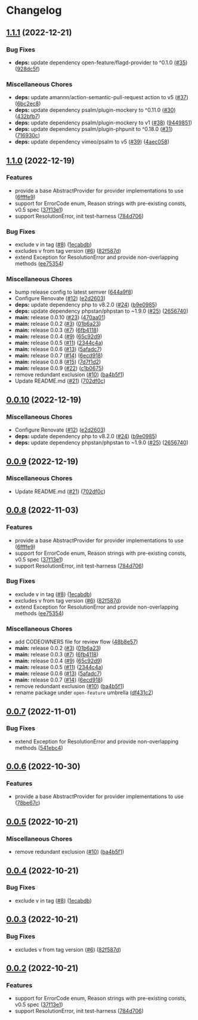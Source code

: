 # Changelog

## [1.1.1](https://github.com/open-feature/php-sdk/compare/1.1.0...1.1.1) (2022-12-21)


### Bug Fixes

* **deps:** update dependency open-feature/flagd-provider to ^0.1.0 ([#35](https://github.com/open-feature/php-sdk/issues/35)) ([928dc5f](https://github.com/open-feature/php-sdk/commit/928dc5f8e1e74ca10c749b3975be67408e6ca21e))


### Miscellaneous Chores

* **deps:** update amannn/action-semantic-pull-request action to v5 ([#37](https://github.com/open-feature/php-sdk/issues/37)) ([6bc2ec8](https://github.com/open-feature/php-sdk/commit/6bc2ec8998fe12e9357f43609079f80caba51172))
* **deps:** update dependency psalm/plugin-mockery to ^0.11.0 ([#30](https://github.com/open-feature/php-sdk/issues/30)) ([432bfb7](https://github.com/open-feature/php-sdk/commit/432bfb722f2e3de61167375c369b8e14d31f7464))
* **deps:** update dependency psalm/plugin-mockery to v1 ([#38](https://github.com/open-feature/php-sdk/issues/38)) ([9449851](https://github.com/open-feature/php-sdk/commit/9449851b51a3dd6a37c0a4bf0ed24381c4a4a9e1))
* **deps:** update dependency psalm/plugin-phpunit to ^0.18.0 ([#31](https://github.com/open-feature/php-sdk/issues/31)) ([716930c](https://github.com/open-feature/php-sdk/commit/716930c1626e1be4f86fd0ad1dc3ade700ae1d4d))
* **deps:** update dependency vimeo/psalm to v5 ([#39](https://github.com/open-feature/php-sdk/issues/39)) ([4aec058](https://github.com/open-feature/php-sdk/commit/4aec058538f4845326079040a10e4079c42fe2cd))

## [1.1.0](https://github.com/open-feature/php-sdk/compare/v1.0.1...1.1.0) (2022-12-19)


### Features

* provide a base AbstractProvider for provider implementations to use ([6ffffe9](https://github.com/open-feature/php-sdk/commit/6ffffe9a767723c424e112e27bdd4bd0508d9f7d))
* support for ErrorCode enum, Reason strings with pre-existing consts, v0.5 spec ([37f13e1](https://github.com/open-feature/php-sdk/commit/37f13e1d4c951473243cfe9d73f43cc3cd188fae))
* support ResolutionError, init test-harness ([784d706](https://github.com/open-feature/php-sdk/commit/784d706145accaa4f45369fed43561ceec00df92))


### Bug Fixes

* exclude v in tag ([#8](https://github.com/open-feature/php-sdk/issues/8)) ([1ecabdb](https://github.com/open-feature/php-sdk/commit/1ecabdbf216139a65ed7be81561f32b078749489))
* excludes v from tag version ([#6](https://github.com/open-feature/php-sdk/issues/6)) ([82f587d](https://github.com/open-feature/php-sdk/commit/82f587d32b8fd7d8320253180098424b782cd943))
* extend Exception for ResolutionError and provide non-overlapping methods ([ee75354](https://github.com/open-feature/php-sdk/commit/ee753544e2e4467df341175646f54d00e9c1c8ab))


### Miscellaneous Chores

* bump release config to latest semver  ([644a9f8](https://github.com/open-feature/php-sdk/commit/644a9f8ac3b1b5a66cb5791b0fad1a18e61aaf15))
* Configure Renovate ([#12](https://github.com/open-feature/php-sdk/issues/12)) ([e2d2603](https://github.com/open-feature/php-sdk/commit/e2d26032621bacb678d69b84e970002c2a5afe74))
* **deps:** update dependency php to v8.2.0 ([#24](https://github.com/open-feature/php-sdk/issues/24)) ([b9e0985](https://github.com/open-feature/php-sdk/commit/b9e098577f56eafbe6017a39954013c7e7521bfc))
* **deps:** update dependency phpstan/phpstan to ~1.9.0 ([#25](https://github.com/open-feature/php-sdk/issues/25)) ([2656740](https://github.com/open-feature/php-sdk/commit/265674015bbd6a58b68a1efa7e2c928a41e1f9c3))
* **main:** release 0.0.10 ([#23](https://github.com/open-feature/php-sdk/issues/23)) ([470aa01](https://github.com/open-feature/php-sdk/commit/470aa01c50458e1427923dfd1d0d17ff0b4b7063))
* **main:** release 0.0.2 ([#3](https://github.com/open-feature/php-sdk/issues/3)) ([01b6a23](https://github.com/open-feature/php-sdk/commit/01b6a234ec43e5372fda3cd6ace882dda4110422))
* **main:** release 0.0.3 ([#7](https://github.com/open-feature/php-sdk/issues/7)) ([6fb4118](https://github.com/open-feature/php-sdk/commit/6fb411866dc592b83f309d3bb88b38b30e453379))
* **main:** release 0.0.4 ([#9](https://github.com/open-feature/php-sdk/issues/9)) ([65c92d9](https://github.com/open-feature/php-sdk/commit/65c92d99ddc22e853a33d4a63fb9d9b61f56787e))
* **main:** release 0.0.5 ([#11](https://github.com/open-feature/php-sdk/issues/11)) ([2344c4a](https://github.com/open-feature/php-sdk/commit/2344c4ae15ebf5e8a3cf22f3c5d9bdaeba2a4119))
* **main:** release 0.0.6 ([#13](https://github.com/open-feature/php-sdk/issues/13)) ([5afadc7](https://github.com/open-feature/php-sdk/commit/5afadc7fe9d376e47f0b262dac42025057f363de))
* **main:** release 0.0.7 ([#14](https://github.com/open-feature/php-sdk/issues/14)) ([6ecd918](https://github.com/open-feature/php-sdk/commit/6ecd918d18afa21f4939da432fb162d058470004))
* **main:** release 0.0.8 ([#15](https://github.com/open-feature/php-sdk/issues/15)) ([7d7f1d2](https://github.com/open-feature/php-sdk/commit/7d7f1d2ce5b7ace4abc7f6c778c3d02196b7e632))
* **main:** release 0.0.9 ([#22](https://github.com/open-feature/php-sdk/issues/22)) ([c1b0675](https://github.com/open-feature/php-sdk/commit/c1b067541b6fb7f9d07fecbe27c9e3dc8d2b2aae))
* remove redundant exclusion ([#10](https://github.com/open-feature/php-sdk/issues/10)) ([ba4b5f1](https://github.com/open-feature/php-sdk/commit/ba4b5f15eb8984af57eb08e7bb9c903671366789))
* Update README.md ([#21](https://github.com/open-feature/php-sdk/issues/21)) ([702df0c](https://github.com/open-feature/php-sdk/commit/702df0c121a54f43deb0281e7283083b8b685fe2))

## [0.0.10](https://github.com/open-feature/php-sdk/compare/0.0.9...0.0.10) (2022-12-19)


### Miscellaneous Chores

* Configure Renovate ([#12](https://github.com/open-feature/php-sdk/issues/12)) ([e2d2603](https://github.com/open-feature/php-sdk/commit/e2d26032621bacb678d69b84e970002c2a5afe74))
* **deps:** update dependency php to v8.2.0 ([#24](https://github.com/open-feature/php-sdk/issues/24)) ([b9e0985](https://github.com/open-feature/php-sdk/commit/b9e098577f56eafbe6017a39954013c7e7521bfc))
* **deps:** update dependency phpstan/phpstan to ~1.9.0 ([#25](https://github.com/open-feature/php-sdk/issues/25)) ([2656740](https://github.com/open-feature/php-sdk/commit/265674015bbd6a58b68a1efa7e2c928a41e1f9c3))

## [0.0.9](https://github.com/open-feature/php-sdk/compare/0.0.8...0.0.9) (2022-12-19)


### Miscellaneous Chores

* Update README.md ([#21](https://github.com/open-feature/php-sdk/issues/21)) ([702df0c](https://github.com/open-feature/php-sdk/commit/702df0c121a54f43deb0281e7283083b8b685fe2))

## [0.0.8](https://github.com/open-feature/php-sdk/compare/0.0.7...0.0.8) (2022-11-03)


### Features

* provide a base AbstractProvider for provider implementations to use ([6ffffe9](https://github.com/open-feature/php-sdk/commit/6ffffe9a767723c424e112e27bdd4bd0508d9f7d))
* support for ErrorCode enum, Reason strings with pre-existing consts, v0.5 spec ([37f13e1](https://github.com/open-feature/php-sdk/commit/37f13e1d4c951473243cfe9d73f43cc3cd188fae))
* support ResolutionError, init test-harness ([784d706](https://github.com/open-feature/php-sdk/commit/784d706145accaa4f45369fed43561ceec00df92))


### Bug Fixes

* exclude v in tag ([#8](https://github.com/open-feature/php-sdk/issues/8)) ([1ecabdb](https://github.com/open-feature/php-sdk/commit/1ecabdbf216139a65ed7be81561f32b078749489))
* excludes v from tag version ([#6](https://github.com/open-feature/php-sdk/issues/6)) ([82f587d](https://github.com/open-feature/php-sdk/commit/82f587d32b8fd7d8320253180098424b782cd943))
* extend Exception for ResolutionError and provide non-overlapping methods ([ee75354](https://github.com/open-feature/php-sdk/commit/ee753544e2e4467df341175646f54d00e9c1c8ab))


### Miscellaneous Chores

* add CODEOWNERS file for review flow ([48b8e57](https://github.com/open-feature/php-sdk/commit/48b8e57ddb4c61aaae8259949148e762bd646bc2))
* **main:** release 0.0.2 ([#3](https://github.com/open-feature/php-sdk/issues/3)) ([01b6a23](https://github.com/open-feature/php-sdk/commit/01b6a234ec43e5372fda3cd6ace882dda4110422))
* **main:** release 0.0.3 ([#7](https://github.com/open-feature/php-sdk/issues/7)) ([6fb4118](https://github.com/open-feature/php-sdk/commit/6fb411866dc592b83f309d3bb88b38b30e453379))
* **main:** release 0.0.4 ([#9](https://github.com/open-feature/php-sdk/issues/9)) ([65c92d9](https://github.com/open-feature/php-sdk/commit/65c92d99ddc22e853a33d4a63fb9d9b61f56787e))
* **main:** release 0.0.5 ([#11](https://github.com/open-feature/php-sdk/issues/11)) ([2344c4a](https://github.com/open-feature/php-sdk/commit/2344c4ae15ebf5e8a3cf22f3c5d9bdaeba2a4119))
* **main:** release 0.0.6 ([#13](https://github.com/open-feature/php-sdk/issues/13)) ([5afadc7](https://github.com/open-feature/php-sdk/commit/5afadc7fe9d376e47f0b262dac42025057f363de))
* **main:** release 0.0.7 ([#14](https://github.com/open-feature/php-sdk/issues/14)) ([6ecd918](https://github.com/open-feature/php-sdk/commit/6ecd918d18afa21f4939da432fb162d058470004))
* remove redundant exclusion ([#10](https://github.com/open-feature/php-sdk/issues/10)) ([ba4b5f1](https://github.com/open-feature/php-sdk/commit/ba4b5f15eb8984af57eb08e7bb9c903671366789))
* rename package under `open-feature` umbrella ([df431c2](https://github.com/open-feature/php-sdk/commit/df431c2fb3f74af8c9731e8212e973bb87de4a28))

## [0.0.7](https://github.com/open-feature/php-sdk/compare/0.0.6...0.0.7) (2022-11-01)


### Bug Fixes

* extend Exception for ResolutionError and provide non-overlapping methods ([541ebc4](https://github.com/open-feature/php-sdk/commit/541ebc4f416b1aeff3b35d784513895697894e4e))

## [0.0.6](https://github.com/open-feature/php-sdk/compare/0.0.5...0.0.6) (2022-10-30)


### Features

* provide a base AbstractProvider for provider implementations to use ([78be67c](https://github.com/open-feature/php-sdk/commit/78be67cd93719742e0e0169a6b2ff9bffe95086b))

## [0.0.5](https://github.com/open-feature/php-sdk/compare/0.0.4...0.0.5) (2022-10-21)


### Miscellaneous Chores

* remove redundant exclusion ([#10](https://github.com/open-feature/php-sdk/issues/10)) ([ba4b5f1](https://github.com/open-feature/php-sdk/commit/ba4b5f15eb8984af57eb08e7bb9c903671366789))

## [0.0.4](https://github.com/open-feature/php-sdk/compare/0.0.3...0.0.4) (2022-10-21)


### Bug Fixes

* exclude v in tag ([#8](https://github.com/open-feature/php-sdk/issues/8)) ([1ecabdb](https://github.com/open-feature/php-sdk/commit/1ecabdbf216139a65ed7be81561f32b078749489))

## [0.0.3](https://github.com/open-feature/php-sdk/compare/v0.0.2...0.0.3) (2022-10-21)


### Bug Fixes

* excludes v from tag version ([#6](https://github.com/open-feature/php-sdk/issues/6)) ([82f587d](https://github.com/open-feature/php-sdk/commit/82f587d32b8fd7d8320253180098424b782cd943))

## [0.0.2](https://github.com/open-feature/php-sdk/compare/v0.0.1...v0.0.2) (2022-10-21)


### Features

* support for ErrorCode enum, Reason strings with pre-existing consts, v0.5 spec ([37f13e1](https://github.com/open-feature/php-sdk/commit/37f13e1d4c951473243cfe9d73f43cc3cd188fae))
* support ResolutionError, init test-harness ([784d706](https://github.com/open-feature/php-sdk/commit/784d706145accaa4f45369fed43561ceec00df92))

